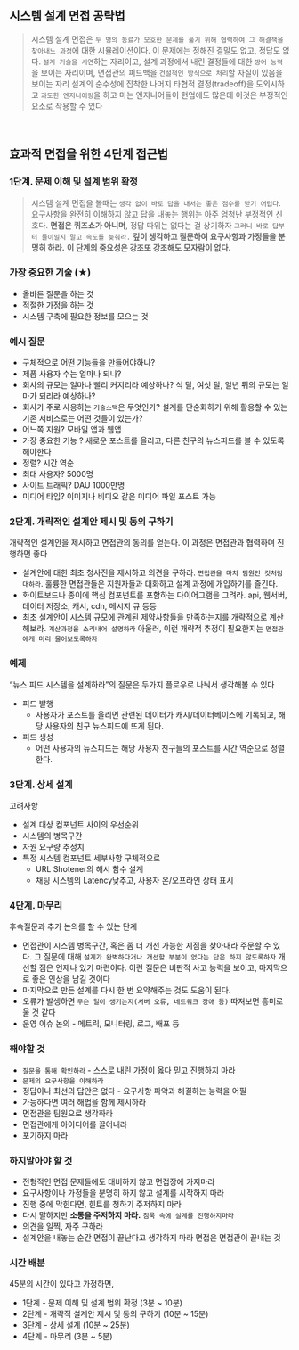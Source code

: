 ## 시스템 설계 면접 공략법
> 시스템 설계 면접은 `두 명의 동료가 모호한 문제를 풀기 위해 협력하여 그 해결책을 찾아내느 과정`에 대한 시뮬레이션이다. 이 문제에는 정해진 결말도 없고, 정답도 없다. 
`설계 기술을 시연`하는 자리이고, 설계 과정에서 내린 결정들에 대한 `방어 능력`을 보이는 자리이며, 면접관의 피드백을 `건설적인 방식으로 처리`할 자질이 있음을 보이는 자리
설계의 순수성에 집착한 나머지 타협적 결정(tradeoff)을 도외시하고 `과도한 엔지니어링`을 하고 마는 엔지니어들이 현업에도 많은데 이것은 부정적인 요소로 작용할 수 있다

<br>

## 효과적 면접을 위한 4단계 접근법

### 1단계. 문제 이해 및 설계 범위 확정

> 시스템 설계 면접을 볼때는 `생각 없이 바로 답을 내서는 좋은 점수를 받기 어렵다`. 요구사항을 완전히 이해하지 않고 답을 내놓는 행위는 아주 엄청난 부정적인 신호다. **면접은 퀴즈쇼가 아니며**, 정답 따위는 없다는 걸 상기하자
`그러니 바로 답부터 들이밀지 말고 속도를 늦춰라.` **깊이 생각하고 질문하여 요구사항과 가정들을 분명히 하라.** **이 단계의 중요성은 강조또 강조해도 모자람이 없다.**
> 

### 가장 중요한 기술 (★)

- 올바른 질문을 하는 것
- 적절한 가정을 하는 것
- 시스템 구축에 필요한 정보를 모으는 것

### 예시 질문

- 구체적으로 어떤 기능들을 만들어야하나?
- 제품 사용자 수는 얼마나 되나?
- 회사의 규모는 얼마나 빨리 커지리라 예상하나? 석 달, 여섯 달, 일년 뒤의 규모는 얼마가 되리라 예상하나?
- 회사가 주로 사용하는 `기술스택`은 무엇인가? 설계를 단순화하기 위해 활용할 수 있는 기존 서비스로는 어떤 것들이 있는가?
- 어느쪽 지원? 모바일 앱과 웹앱
- 가장 중요한 기능 ? 새로운 포스트를 올리고, 다른 친구의 뉴스피드를 볼 수 있도록 해야한다
- 정렬? 시간 역순
- 최대 사용자? 5000명
- 사이트 트래픽? DAU 1000만명
- 미디어 타입? 이미지나 비디오 같은 미디어 파일 포스트 가능

### 2단계. 개략적인 설계안 제시 및 동의 구하기

개략적인 설계안을 제시하고 면접관의 동의를 얻는다. 이 과정은 면접관과 협력하며 진행하면 좋다

- 설계안에 대한 최초 청사진을 제시하고 의견을 구하라. `면접관을 마치 팀원인 것처럼 대하라`. 훌륭한 면접관들은 지원자들과 대화하고 설계 과정에 개입하기를 즐긴다.
- 화이트보드나 종이에 핵심 컴포넌트를 포함하는 다이어그램을 그려라. api, 웹서버, 데이터 저장소, 캐시, cdn, 메시지 큐 등등
- 최초 설계안이 시스템 규모에 관계된 제약사항들을 만족하는지를 개략적으로 계산해보라. `계산과정을 소리내어 설명하라` 아울러, 이런 개략적 추정이 필요한지는 `면접관에게 미리 물어보도록하자`

### 예제

“뉴스 피드 시스템을 설계하라”의 질문은 두가지 플로우로 나눠서 생각해볼 수 있다

- 피드 발행
    - 사용자가 포스트를 올리면 관련된 데이터가 캐시/데이터베이스에 기록되고, 해당 사용자의 친구 뉴스피드에 뜨게 된다.
- 피드 생성
    - 어떤 사용자의 뉴스피드는 해당 사용자 친구들의 포스트를 시간 역순으로 정렬한다.

### 3단계. 상세 설계

고려사항

- 설계 대상 컴포넌트 사이의 우선순위
- 시스템의 병목구간
- 자원 요구량 추정치
- 특정 시스템 컴포넌트 세부사항 구체적으로
    - URL Shotener의 해시 함수 설계
    - 채팅 시스템의 Latency낮추고, 사용자 온/오프라인 상태 표시

### 4단계. 마무리

후속질문과 추가 논의를 할 수 있는 단계

- 면접관이 시스템 병목구간, 혹은 좀 더 개선 가능한 지점을 찾아내라 주문할 수 있다. 그 질문에 대해 `설계가 완벽하다거나 개선할 부분이 없다는 답은 하지 않도록하자` 개선할 점은 언제나 있기 마련이다. 이런 질문은 비판적 사고 능력을 보이고, 마지막으로 좋은 인상을 남길 것이다
- 마지막으로 만든 설계를 다시 한 번 요약해주는 것도 도움이 된다.
- 오류가 발생하면 `무슨 일이 생기는지(서버 오류, 네트워크 장애 등)` 따져보면 흥미로울 것 같다
- 운영 이슈 논의 - 메트릭, 모니터링, 로그, 배포 등

### 해야할 것

- `질문을 통해 확인하라` - 스스로 내린 가정이 옳다 믿고 진행하지 마라
- `문제의 요구사항을 이해하라`
- 정답이나 최선의 답안은 없다 - 요구사항 파악과 해결하는 능력을 어필
- 가능하다면 여러 해법을 함께 제시하라
- 면접관을 팀원으로 생각하라
- 면접관에게 아이디어를 끌어내라
- 포기하지 마라

### 하지말아야 할 것

- 전형적인 면접 문제들에도 대비하지 않고 면접장에 가지마라
- 요구사항이나 가정들을 분명히 하지 않고 설계를 시작하지 마라
- 진행 중에 막힌다면, 힌트를 청하기 주저하지 마라
- 다시 말하지만 **소통을 주저하지 마라.** `침묵 속에 설계를 진행하지마라`
- 의견을 일찍, 자주 구하라
- 설계안을 내놓는 순간 면접이 끝난다고 생각하지 마라 면접은 면접관이 끝내는 것

### 시간 배분

45분의 시간이 있다고 가정하면,

- 1단계 - 문제 이해 및 설계 범위 확정 (3분 ~ 10분)
- 2단계 - 개략적 설계안 제시 및 동의 구하기 (10분 ~ 15분)
- 3단계 - 상세 설계 (10분 ~ 25분)
- 4단계 - 마무리 (3분 ~ 5분)
